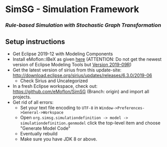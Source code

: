 # SimSG - Simulation Framework
### *Rule-based Simulation with Stochastic Graph Transformation*

## Setup instructions

* Get Eclipse 2019-12 with Modeling Components
* Install eMoflon::IBeX as given [here](https://github.com/eMoflon/emoflon-ibex#how-to-install) (ATTENTION: Do not get the newest version of Eclipse Modeling Tools but [Version 2019-09R](https://www.eclipse.org/downloads/packages/release/2019-09/r/eclipse-modeling-tools))
* Get the latest version of sirius from this update-site: http://download.eclipse.org/sirius/updates/releases/6.3.0/2019-06
    * Check Sirius and Uncategorized
* In a fresh Eclipse workspace, check out: https://github.com/eMoflon/SimSG (Branch: origin) and import all projects.
* Get rid of all errors:
   * Set your text file encoding to `UTF-8` in `Window->Preferences->General->Workspace`
   * Open `org.simsg.simulationdefinition -> model -> simulationdefinition.genmodel` click the top-level item and choose "Generate Model Code"
   * Eventually rebuild
   * Make sure you have JDK 8 or above.
